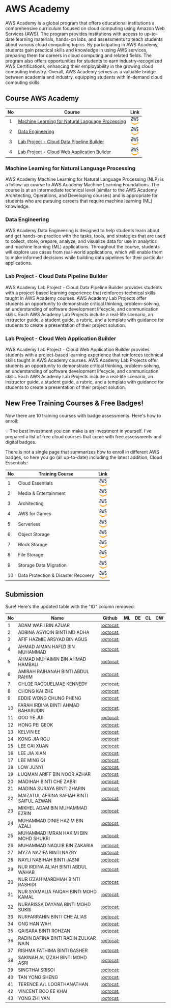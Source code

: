 # AWS Academy
AWS Academy is a global program that offers educational institutions a comprehensive curriculum focused on cloud computing using Amazon Web Services (AWS). The program provides institutions with access to up-to-date learning materials, hands-on labs, and assessments to teach students about various cloud computing topics. By participating in AWS Academy, students gain practical skills and knowledge in using AWS services, preparing them for careers in cloud computing and related fields. The program also offers opportunities for students to earn industry-recognized AWS Certifications, enhancing their employability in the growing cloud computing industry. Overall, AWS Academy serves as a valuable bridge between academia and industry, equipping students with in-demand cloud computing skills.

## Course AWS Academy

| No | Course | Link |
| :-----: |  ------ | :-----: | 
| 1 | [Machine Learning for Natural Language Processing](#machine-learning-for-natural-language-processing) |  <a href="https://awsacademy.instructure.com/courses/48679" ><img src="../../images/aws.svg" width="24px" height="24px" ></a> | 
| 2 | [Data Engineering](#data-engineering) |  <a href="https://awsacademy.instructure.com/courses/48680" ><img src="../../images/aws.svg" width="24px" height="24px" ></a> | 
| 3 | [Lab Project - Cloud Data Pipeline Builder](#lab-project---cloud-data-pipeline-builder) |  <a href="https://awsacademy.instructure.com/courses/48696" ><img src="../../images/aws.svg" width="24px" height="24px" ></a> | 
| 4 | [Lab Project - Cloud Web Application Builder](#lab-project---cloud-web-application-builder) |  <a href="https://awsacademy.instructure.com/courses/48698" ><img src="../../images/aws.svg" width="24px" height="24px" ></a> | 

### Machine Learning for Natural Language Processing
AWS Academy Machine Learning for Natural Language Processing (NLP) is a follow-up course to AWS Academy Machine Learning Foundations. The course is at an intermediate technical level (similar to the AWS Academy Architecting, Operations, and Developing courses) and is appropriate for students who are pursuing careers that require machine learning (ML) knowledge.

### Data Engineering
AWS Academy Data Engineering is designed to help students learn about and get hands-on practice with the tasks, tools, and strategies that are used to collect, store, prepare, analyze, and visualize data for use in analytics and machine learning (ML) applications. Throughout the course, students will explore use cases from real-world applications, which will enable them to make informed decisions while building data pipelines for their particular applications.

### Lab Project - Cloud Data Pipeline Builder
AWS Academy Lab Project - Cloud Data Pipeline Builder provides students with a project-based learning experience that reinforces technical skills taught in AWS Academy courses. AWS Academy Lab Projects offer students an opportunity to demonstrate critical thinking, problem-solving, an understanding of software development lifecycle, and communication skills. Each AWS Academy Lab Projects include a real-life scenario, an instructor guide, a student guide, a rubric, and a template with guidance for students to create a presentation of their project solution.

### Lab Project - Cloud Web Application Builder
AWS Academy Lab Project - Cloud Web Application Builder provides students with a project-based learning experience that reinforces technical skills taught in AWS Academy courses. AWS Academy Lab Projects offer students an opportunity to demonstrate critical thinking, problem-solving, an understanding of software development lifecycle, and communication skills. Each AWS Academy Lab Projects include a real-life scenario, an instructor guide, a student guide, a rubric, and a template with guidance for students to create a presentation of their project solution.

## New Free Training Courses & Free Badges!

Now there are 10 training courses with badge assessments. Here's how to enroll:

💡 The best investment you can make is an investment in yourself. I've prepared a list of free cloud courses that come with free assessments and digital badges.

There is not a single page that summarizes how to enroll in different AWS badges, so here you go (all up-to-date) including the latest addition, Cloud Essentials:

| No | Training Course | Link |
| -- | -------------------------------------- | :------------------: |
| 1  | Cloud Essentials | <a href="https://bit.ly/awscloudess" ><img src="../../images/aws.svg" width="24px" height="24px" ></a>|
| 2  | Media & Entertainment | <a href="https://bit.ly/awsmebadge" ><img src="../../images/aws.svg" width="24px" height="24px" ></a>|
| 3  | Architecting | <a href="https://bit.ly/architect23" ><img src="../../images/aws.svg" width="24px" height="24px" ></a>|
| 4  | AWS for Games | <a href="https://go.aws/3l6fYf7" ><img src="../../images/aws.svg" width="24px" height="24px" ></a>|
| 5  | Serverless | <a href="https://go.aws/3UZpFs0" ><img src="../../images/aws.svg" width="24px" height="24px" ></a>|
| 6  | Object Storage | <a href="https://go.aws/3JVneTS" ><img src="../../images/aws.svg" width="24px" height="24px" ></a>|
| 7  | Block Storage | <a href="https://go.aws/3JVneTS" ><img src="../../images/aws.svg" width="24px" height="24px" ></a>|
| 8  | File Storage | <a href="https://go.aws/3JVneTS" ><img src="../../images/aws.svg" width="24px" height="24px" ></a>|
| 9  | Storage Data Migration | <a href="https://go.aws/3JVneTS" ><img src="../../images/aws.svg" width="24px" height="24px" ></a>|
| 10 | Data Protection & Disaster Recovery | <a href="https://go.aws/3JVneTS" ><img src="../../images/aws.svg" width="24px" height="24px" ></a>|

## Submission
Sure! Here's the updated table with the "ID" column removed:

| No | Name | Github | ML | DE | CL | CW |
| --- | --- | --- | --- | --- | --- | --- |
| 1 | ADAM WAFII BIN AZUAR | [:octocat:](https://github.com/Jokeryde) |  |  |  |  |
| 2 | ADRINA ASYIQIN BINTI MD ADHA | [:octocat:](https://github.com/adrinaasyiqin) |  |  |  |  |
| 3 | AFIF HAZMIE ARSYAD BIN AGUS | [:octocat:](https://github.com/AfifHazmie) |  |  |  |  |
| 4 | AHMAD AIMAN HAFIZI BIN MUHAMMAD | [:octocat:](https://github.com/AimanHafizi619) |  |  |  |  |
| 5 | AHMAD MUHAIMIN BIN AHMAD HAMBALI | [:octocat:](https://github.com/Mincridible) |  |  |  |  |
| 6 | AMIRAH RAIHANAH BINTI ABDUL RAHIM | [:octocat:](https://github.com/raihanarahim) |  |  |  |  |
| 7 | CHLOE RACQUELMAE KENNEDY | [:octocat:](https://github.com/Racquelmae) |  |  |  |  |
| 8 | CHONG KAI ZHE | [:octocat:](https://github.com/Chongkz29) |  |  |  |  |
| 9 | EDDIE WONG CHUNG PHENG | [:octocat:](https://github.com/Prowong01) |  |  |  |  |
| 10 | FARAH IRDINA BINTI AHMAD BAHARUDIN | [:octocat:](https://github.com/arasayooo) |  |  |  |  |
| 11 | GOO YE JUI | [:octocat:](https://github.com/yejui626) |  |  |  |  |
| 12 | HONG PEI GEOK | [:octocat:](https://github.com/peiyu00) |  |  |  |  |
| 13 | KELVIN EE | [:octocat:](https://github.com/Kelvinnn-2) |  |  |  |  |
| 14 | KONG JIA ROU | [:octocat:](https://github.com/jrkong2001utm) |  |  |  |  |
| 15 | LEE CAI XUAN | [:octocat:](https://github.com/leecaixuan) |  |  |  |  |
| 16 | LEE JIA XIAN | [:octocat:](https://github.com/Leejxx) |  |  |  |  |
| 17 | LEE MING QI | [:octocat:](https://github.com/MQiLEE) |  |  |  |  |
| 18 | LOW JUNYI | [:octocat:](https://github.com/LowJunyi2001) |  |  |  |  |
| 19 | LUQMAN ARIFF BIN NOOR AZHAR | [:octocat:](https://github.com/samsamsambal) |  |  |  |  |
| 20 | MADIHAH BINTI CHE ZABRI | [:octocat:](https://github.com/Madihah04) |  |  |  |  |
| 21 | MADINA SURAYA BINTI ZHARIN | [:octocat:](https://github.com/madinasuraya) |  |  |  |  |
| 22 | MAIZATUL AFRINA SAFIAH BINTI SAIFUL AZWAN | [:octocat:](https://github.com/maizatulafrina) |  |  |  |  |
| 23 | MIKHEL ADAM BIN MUHAMMAD EZRIN | [:octocat:](https://github.com/HUNK12) |  |  |  |  |
| 24 | MUHAMMAD DINIE HAZIM BIN AZALI | [:octocat:](https://github.com/DinieHazim) |  |  |  |  |
| 25 | MUHAMMAD IMRAN HAKIMI BIN MOHD SHUKRI | [:octocat:](https://github.com/muhdimranh) |  |  |  |  |
| 26 | MUHAMMAD NAQUIB BIN ZAKARIA | [:octocat:](https://github.com/nqbzkr01) |  |  |  |  |
| 27 | MYZA NAZIFA BINTI NAZRY | [:octocat:](https://github.com/myzanazifah) |  |  |  |  |
| 28 | NAYLI NABIHAH BINTI JASNI | [:octocat:](https://github.com/nellyexey) |  |  |  |  |
| 29 | NUR IRDINA ALIAH BINTI ABDUL WAHAB | [:octocat:](https://github.com/Deelia99) |  |  |  |  |
| 30 | NUR IZZAH MARDHIAH BINTI RASHIDI | [:octocat:](https://github.com/izzahmardhiah) |  |  |  |  |
| 31 | NUR SYAMALIA FAIQAH BINTI MOHD KAMAL | [:octocat:](https://github.com/nursyamalia) |  |  |  |  |
| 32 | NURARISSA DAYANA BINTI MOHD SUKRI | [:octocat:](https://github.com/yanakunn) |  |  |  |  |
| 33 | NURFARRAHIN BINTI CHE ALIAS | [:octocat:](https://github.com/FarrahinUtm) |  |  |  |  |
| 34 | ONG HAN WAH | [:octocat:](https://github.com/ongwah) |  |  |  |  |
| 35 | QAISARA BINTI ROHZAN | [:octocat:](https://github.com/qaisarrra) |  |  |  |  |
| 36 | RADIN DAFINA BINTI RADIN ZULKAR NAIN | [:octocat:](https://github.com/radindafina) |  |  |  |  |
| 37 | RISHMA FATHIMA BINTI BASHER | [:octocat:](https://github.com/rishmafathima) |  |  |  |  |
| 38 | SAKINAH AL'IZZAH BINTI MOHD ASRI | [:octocat:](https://github.com/sakinahalizzah) |  |  |  |  |
| 39 | SINGTHAI SRISOI | [:octocat:](https://github.com/singthai-srisoi) |  |  |  |  |
| 40 | TAN YONG SHENG | [:octocat:](https://github.com/TanYongSheng728) |  |  |  |  |
| 41 | TERENCE A/L LOORTHANATHAN | [:octocat:](https://github.com/Terence172) |  |  |  |  |
| 42 | VINCENT BOO EE KHAI | [:octocat:](https://github.com/Vincboo) |  |  |  |  |
| 43 | YONG ZHI YAN | [:octocat:](https://github.com/yongzy328) |  |  |  |  |


